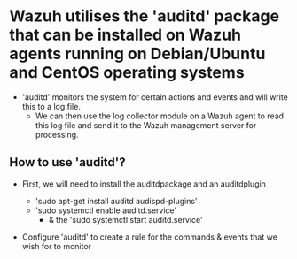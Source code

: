 # Wazuh utilises the 'auditd' package that can be installed on Wazuh agents running on Debian/Ubuntu and CentOS operating systems

- 'auditd' monitors the system for certain actions and events and will write this to a log file.
  - We can then use the log collector module on a Wazuh agent to read this log file and send it to the Wazuh management server for processing.

## How to use 'auditd'?

- First, we will need to install the auditdpackage and an auditdplugin
  - 'sudo apt-get install auditd audispd-plugins'
  - 'sudo systemctl enable auditd.service'
    - & the 'sudo systemctl start auditd.service'

- Configure 'auditd' to create a rule for the commands & events that we wish for to monitor